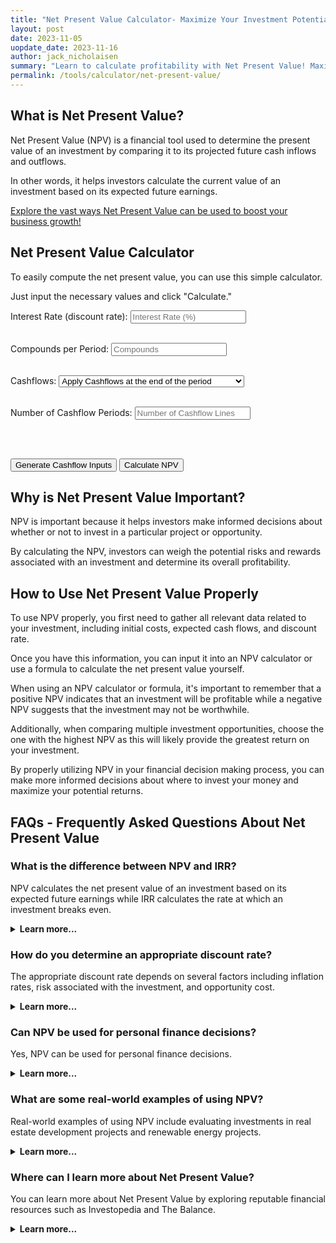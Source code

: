 ```yaml
---
title: "Net Present Value Calculator- Maximize Your Investment Potential"
layout: post
date: 2023-11-05
uopdate_date: 2023-11-16
author: jack_nicholaisen
summary: "Learn to calculate profitability with Net Present Value! Maximize your investment potential with this comprehensive guide. #NPV #InvestmentTips" 
permalink: /tools/calculator/net-present-value/
---
```


## What is Net Present Value?

Net Present Value (NPV) is a financial tool used to determine the present value of an investment by comparing it to its projected future cash inflows and outflows. 

In other words, it helps investors calculate the current value of an investment based on its expected future earnings.

<a href="/time-value-of-money/net-present-value/" target="_blank">Explore the vast ways Net Present Value can be used to boost your business growth!</a>

## Net Present Value Calculator

To easily compute the net present value, you can use this simple calculator. 

Just input the necessary values and click "Calculate."


<style>
    #calculator {
      margin: 20px auto;
      text-align: left;
      width: 300px;
    }
    #resultBox {
      border: 1px solid #ccc;
      padding: 10px;
      width: 300px;
      margin: 20px auto;
      display: none;
    }
    #result {
      font-weight: bold;
    }
</style>

<body>

  <label for="interestRate">Interest Rate (discount rate):</label>
  <input type="number" id="interestRate" step="0.01" placeholder="Interest Rate (%)"><br><br>

  <label for="compounds">Compounds per Period:</label>
  <input type="number" id="compounds" placeholder="Compounds"><br><br>

  <label for="cashflows">Cashflows:</label>
  <select id="cashflowsType">
    <option value="end">Apply Cashflows at the end of the period</option>
    <option value="beginning">Apply Cashflows at the beginning of the period</option>
  </select><br><br>

  <label for="numLines">Number of Cashflow Periods:</label>
  <input type="number" id="numLines" placeholder="Number of Cashflow Lines"><br><br>

  <div id="cashflowInputs"></div><br>

  <button onclick="generateCashflowInputs()">Generate Cashflow Inputs</button>
  <button onclick="calculateNPV()">Calculate NPV</button>

<div id="resultBox">
  <h2>Net Present Value Result</h2>
  <p id="result"></p>
</div>

<script>
  function generateCashflowInputs() {
    const numLines = parseInt(document.getElementById('numLines').value);
    const cashflowInputsDiv = document.getElementById('cashflowInputs');

    cashflowInputsDiv.innerHTML = ''; // Clear previous inputs

    for (let i = 1; i <= numLines; i++) {
      const cashflowInput = document.createElement('input');
      cashflowInput.setAttribute('type', 'number');
      cashflowInput.setAttribute('placeholder', `Cashflow for period ${i}`);
      cashflowInput.setAttribute('id', `cashflow${i}`);
      cashflowInputsDiv.appendChild(cashflowInput);
      cashflowInputsDiv.appendChild(document.createElement('br'));
    }
  }

  function calculateNPV() {
    const interestRate = parseFloat(document.getElementById('interestRate').value);
    const compounds = parseInt(document.getElementById('compounds').value);
    const cashflowsType = document.getElementById('cashflowsType').value;
    const numLines = parseInt(document.getElementById('numLines').value);

    let npv = 0;

    for (let i = 1; i <= numLines; i++) {
      const cashflow = parseFloat(document.getElementById(`cashflow${i}`).value);

      if (cashflowsType === 'beginning') {
        npv += cashflow / Math.pow((1 + interestRate / compounds), i - 1);
      } else {
        npv += cashflow / Math.pow((1 + interestRate / compounds), i);
      }
    }

    const resultBox = document.getElementById('resultBox');
    const resultParagraph = document.getElementById('result');

    resultParagraph.innerText = `Net Present Value: $${npv.toFixed(2)}`;
    resultBox.style.display = 'block';
  }
</script>
</body>


## Why is Net Present Value Important?

NPV is important because it helps investors make informed decisions about whether or not to invest in a particular project or opportunity. 

By calculating the NPV, investors can weigh the potential risks and rewards associated with an investment and determine its overall profitability.

## How to Use Net Present Value Properly

To use NPV properly, you first need to gather all relevant data related to your investment, including initial costs, expected cash flows, and discount rate. 

Once you have this information, you can input it into an NPV calculator or use a formula to calculate the net present value yourself.

When using an NPV calculator or formula, it's important to remember that a positive NPV indicates that an investment will be profitable while a negative NPV suggests that the investment may not be worthwhile. 

Additionally, when comparing multiple investment opportunities, choose the one with the highest NPV as this will likely provide the greatest return on your investment.

By properly utilizing NPV in your financial decision making process, you can make more informed decisions about where to invest your money and maximize your potential returns.

## FAQs - Frequently Asked Questions About Net Present Value

<h3>What is the difference between NPV and IRR?</h3>
<p>NPV calculates the net present value of an investment based on its expected future earnings while IRR calculates the rate at which an investment breaks even.</p>
<details>
<summary><b>Learn more...</b></summary>
<br>
<p>While both NPV and IRR are used to evaluate investments, they differ in their approach.</p>
<p>While NPV takes into account the absolute value of expected future earnings, IRR considers the percentage return on investment.</p>
<p>The main difference is that IRR assumes that all future earnings are reinvested at the same rate of return as the initial investment, while NPV assumes that all future earnings are discounted at a specific rate.</p>
<p>As such, while both tools can be useful in evaluating investments, they should be used together for a more complete analysis.</p>
</details>

<h3>How do you determine an appropriate discount rate?</h3>
<p>The appropriate discount rate depends on several factors including inflation rates, risk associated with the investment, and opportunity cost.</p>
<details>
<summary><b>Learn more...</b></summary>
<br>
<p>The discount rate used in NPV calculations should reflect the risk associated with your investment as well as its opportunity cost.</p>
<p>For example, if your investment carries a higher degree of risk than other opportunities available to you, you may want to use a higher discount rate to compensate for this additional risk.</p>
<p>Additionally, if there are other opportunities available to you that have similar levels of risk but offer higher returns, you may want to use a lower discount rate to account for the opportunity cost of choosing your investment over these other opportunities.</p>
</details>

<h3>Can NPV be used for personal finance decisions?</h3>
<p>Yes, NPV can be used for personal finance decisions.</p>
<details>
<summary><b>Learn more...</b></summary>
<br>
<p>While NPV is often associated with business investments, it can also be applied to personal financial decisions.</p>
<p>For example, if you are considering purchasing a new car or home, you can use NPV calculations to determine whether the investment will provide a positive return over time.</p>
<p>Additionally, by using NPV to compare multiple investment opportunities, you can make more informed decisions about where to invest your money and maximize your potential returns.</p>
</details>

<h3>What are some real-world examples of using NPV?</h3>
<p>Real-world examples of using NPV include evaluating investments in real estate development projects and renewable energy projects.</p>
<details>
<summary><b>Learn more...</b></summary>
<br>
<p>Many industries use NPV as part of their investment decision-making process.</p>
<p>For example, real estate developers often use NPV calculations when deciding whether or not to invest in a new development project.</p>
<p>Similarly, companies involved in renewable energy projects will often use NPV calculations when evaluating the profitability of potential investments in wind or solar energy production.</p>
<p>By using this tool as part of their analysis, investors can make more informed decisions about where to allocate their resources for maximum return on investment.</p>
</details>

<h3>Where can I learn more about Net Present Value?</h3>
<p>You can learn more about Net Present Value by exploring reputable financial resources such as Investopedia and The Balance.</p>
<details>
<summary><b>Learn more...</b></summary>
<br>
<p>There are many resources available online that provide detailed information on how to calculate and utilize Net Present Value in your financial decision-making process.</p>
<p>A good reputable source you can use is <a href="https://www.investopedia.com/terms/n/npv.asp" target="_blank">Investopedia</a>.</p>
<p>Additionally, many financial textbooks and courses cover the topic way more in depth.</p>
</details>

